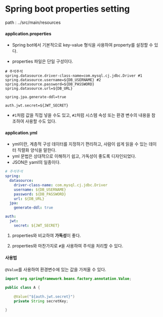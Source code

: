 # Spring boot properties setting

path : ../src/main/resources



#### application.properties

+ Spring bot에서 기본적으로 key-value 형식을 사용하여 property를 설정할 수 있다.

+ properties 파일은 단일 구성이다.

```properties
# 주석주석
spring.datasource.driver-class-name=com.mysql.cj.jdbc.Driver #1
spring.datasource.username=${DB_USERNAME} #2
spring.datasource.password=${DB_PASSWORD}
spring.datasource.url=${DB_URL}

spring.jpa.generate-ddl=true

auth.jwt.secret=${JWT_SECRET}
```

+ `#1`처럼 값을 직접 넣을 수도 있고, `#2`처럼 시스템 속성 또는 환경 변수의 내용을 참조하여 사용할 수도 있다.



#### application.yml

+ yml이란, 계층적 구성 데이터를 지정하기 편리하고, 사람이 쉽게 읽을 수 있는 데이터 직렬화 양식을 말한다.
+ yml 문법은 상대적으로 이해하기 쉽고, 가독성이 좋도록 디자인되었다.
+ JSON은 yaml의 일종이다.

```yaml
# 주석주석
spring:
  datasource:
    driver-class-name: com.mysql.cj.jdbc.Driver
    username: ${DB_USERNAME}
    password: ${DB_PASSWORD}
    url: ${DB_URL}
  jpa:
    generate-ddl: true

auth:
  jwt:
    secret: ${JWT_SECRET}
```

1. properties와 비교하여 **가독성**이 좋다.

2. properties와 마찬가지로 `#`을 사용하여 주석을 처리할 수 있다.

#### 사용법

`@Value`를 사용하여 환경변수에 있는 값을 가져올 수 있다.

```java
import org.springframework.beans.factory.annotation.Value;

public class A {
    
    @Value("${auth.jwt.secret}")
    private String secretKey;
    
}
```

